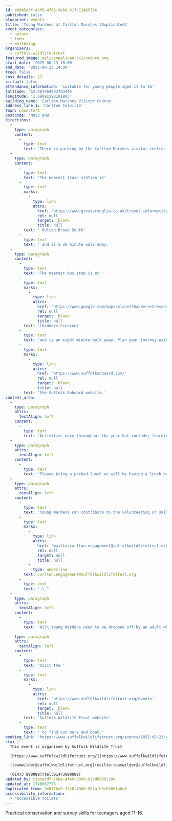 ```yaml
---
id: abd45a3f-acf6-4f65-9eb8-31fc1248539e
published: false
blueprint: events
title: 'Young Wardens at Carlton Marshes (Duplicated)'
event_categories:
  - nature
  - teen
  - wellbeing
organisers:
  - suffolk-wildlife-trust
featured_image: pelicanpelican-3x2/nature.png
start_date: '2025-08-23 10:00'
end_date: '2025-08-23 14:00'
free: false
cost_details: £7
virtual: false
attendance_information: 'suitable for young people aged 11 to 16'
latitude: '52.467464593763445'
longitude: '1.69091590181885'
building_name: 'Carlton Marshes Visitor Centre'
address_line_1: 'Carlton Colville'
town: Lowestoft
postcode: 'NR33 8HU'
directions:
  -
    type: paragraph
    content:
      -
        type: text
        text: 'There is parking by the Carlton Marshes visitor centre. '
  -
    type: paragraph
    content:
      -
        type: text
        text: 'The nearest train station is'
      -
        type: text
        marks:
          -
            type: link
            attrs:
              href: 'https://www.greateranglia.co.uk/travel-information/station-information/ous'
              rel: null
              target: _blank
              title: null
        text: ' Oulton Broad South'
      -
        type: text
        text: ' and is a 20 minute walk away. '
  -
    type: paragraph
    content:
      -
        type: text
        text: 'The nearest bus stop is at '
      -
        type: text
        marks:
          -
            type: link
            attrs:
              href: 'https://www.google.com/maps/place/Chaukers+Crescent/@52.4663419,1.6915743,17z/data=!4m20!1m13!4m12!1m6!1m2!1s0x47da1b90d1b08321:0xac608ab2d1862edf!2sChaukers+Crescent,+Lowestoft+NR33+8HU!2m2!1d1.696631!2d52.464279!1m3!2m2!1d1.691014!2d52.467478!3e2!3m5!1s0x47da1b90d1b08321:0xac608ab2d1862edf!8m2!3d52.464279!4d1.696631!16s%2Fg%2F1q67qz06k?entry=ttu'
              rel: null
              target: _blank
              title: null
        text: 'Chaukers Crescent '
      -
        type: text
        text: 'and is an eight minute walk away. Plan your journey using '
      -
        type: text
        marks:
          -
            type: link
            attrs:
              href: 'https://www.suffolkonboard.com/'
              rel: null
              target: _blank
              title: null
        text: 'the Suffolk Onboard website.'
content_area:
  -
    type: paragraph
    attrs:
      textAlign: left
    content:
      -
        type: text
        text: 'Activities vary throughout the year but include; learning to use tools to safely carry out practical tasks that contribute to the management of the reserve; carrying out surveys of key wildlife species, providing information that helps to inform conservation activities on the reserve.'
  -
    type: paragraph
    attrs:
      textAlign: left
    content:
      -
        type: text
        text: "Please bring a packed lunch as will be having a lunch break.\_"
  -
    type: paragraph
    attrs:
      textAlign: left
    content:
      -
        type: text
        text: 'Young Wardens can contribute to the volunteering or skills section of the Duke of Edinburgh Award. If you would like to attend Young Wardens for this reason, please get in touch to let us know: '
      -
        type: text
        marks:
          -
            type: link
            attrs:
              href: 'mailto:carlton.engagement@suffolkwildlifetrust.org'
              rel: null
              target: null
              title: null
          -
            type: underline
        text: carlton.engagement@suffolkwildlifetrust.org
      -
        type: text
        text: ".\_"
  -
    type: paragraph
    attrs:
      textAlign: left
    content:
      -
        type: text
        text: "All\_Young Wardens need to be dropped off by an adult who can confirm their emergency contact details at the start of the session. Please do not send young wardens to the session alone as they will not be able to participate."
  -
    type: paragraph
    attrs:
      textAlign: left
    content:
      -
        type: text
        text: 'Visit the '
      -
        type: text
        marks:
          -
            type: link
            attrs:
              href: 'https://www.suffolkwildlifetrust.org/events'
              rel: null
              target: _blank
              title: null
        text: 'Suffolk Wildlife Trust website'
      -
        type: text
        text: ' to find out more and book.'
booking_link: 'https://www.suffolkwildlifetrust.org/events/2025-08-23-young-wardens-carlton-marshes'
cta: |-
  This event is organised by Suffolk Wildlife Trust

  [https://www.suffolkwildlifetrust.org/](https://www.suffolkwildlifetrust.org/)

  [teamwilder@suffolkwildlifetrust.org](mailto:teamwilder@suffolkwildlifetrust.org)

  [01473 890089](tel:01473890089)
updated_by: c2a9acd7-26be-4f49-89cb-918d0960210a
updated_at: 1740667776
duplicated_from: 3e0776e5-32c8-43b0-9b1a-b5c828b1a0c8
accessibility_information:
  - 'Accessible toilets'
---
```

Practical conservation and survey skills for teenagers aged 11-16.